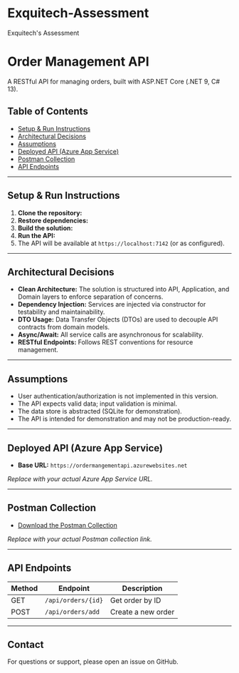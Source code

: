 # Exquitech-Assessment
Exquitech's Assessment

# Order Management API

A RESTful API for managing orders, built with ASP.NET Core (.NET 9, C# 13).

## Table of Contents

- [Setup & Run Instructions](#setup--run-instructions)
- [Architectural Decisions](#architectural-decisions)
- [Assumptions](#assumptions)
- [Deployed API (Azure App Service)](#deployed-api-azure-app-service)
- [Postman Collection](#postman-collection)
- [API Endpoints](#api-endpoints)

---

## Setup & Run Instructions

1. **Clone the repository:**
2. **Restore dependencies:**
3. **Build the solution:**
4. **Run the API:**
5. The API will be available at `https://localhost:7142` (or as configured).

---

## Architectural Decisions

- **Clean Architecture:** The solution is structured into API, Application, and Domain layers to enforce separation of concerns.
- **Dependency Injection:** Services are injected via constructor for testability and maintainability.
- **DTO Usage:** Data Transfer Objects (DTOs) are used to decouple API contracts from domain models.
- **Async/Await:** All service calls are asynchronous for scalability.
- **RESTful Endpoints:** Follows REST conventions for resource management.

---

## Assumptions

- User authentication/authorization is not implemented in this version.
- The API expects valid data; input validation is minimal.
- The data store is abstracted (SQLite for demonstration).
- The API is intended for demonstration and may not be production-ready.

---

## Deployed API (Azure App Service)

- **Base URL:** `https://ordermangementapi.azurewebsites.net`

_Replace with your actual Azure App Service URL._

---

## Postman Collection

- [Download the Postman Collection](<link-to-your-postman-collection>)

_Replace with your actual Postman collection link._

---

## API Endpoints

| Method | Endpoint              | Description         |
|--------|----------------------|---------------------|
| GET    | `/api/orders/{id}`   | Get order by ID     |
| POST   | `/api/orders/add`    | Create a new order  |

---

## Contact

For questions or support, please open an issue on GitHub.
